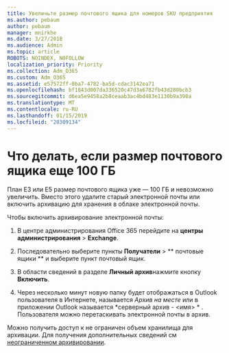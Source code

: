 ```yaml
---
title: Увеличьте размер почтового ящика для номеров SKU предприятия
ms.author: pebaum
author: pebaum
manager: mnirkhe
ms.date: 3/27/2018
ms.audience: Admin
ms.topic: article
ROBOTS: NOINDEX, NOFOLLOW
localization_priority: Priority
ms.collection: Adm_O365
ms.custom: Adm_O365
ms.assetid: e57572ff-0ba7-4782-ba5d-cdac3142ea71
ms.openlocfilehash: bf1843d007da336520c47d3a6782fb43d280bcb3
ms.sourcegitcommit: d6ea5e9458a2b8ceaab3ac4bd483e1130b9a398a
ms.translationtype: MT
ms.contentlocale: ru-RU
ms.lasthandoff: 01/15/2019
ms.locfileid: "28309134"
---
```

# <a name="what-to-do-if-your-mailbox-size-is-already-100gb"></a>Что делать, если размер почтового ящика еще 100 ГБ

План E3 или E5 размер почтового ящика уже — 100 ГБ и невозможно увеличить. Вместо этого удалите старый электронной почты или включить архивацию для хранения в облаке электронной почты. 
  
Чтобы включить архивирование электронной почты:
  
1. В центре администрирования Office 365 перейдите на **центры администрирования** \> **Exchange**. 
    
2. Последовательно выберите пункты **Получатели** \> ** почтовые ящики ** и выберите пункт почтовый ящик. 
    
3. В области сведений в разделе **Личный архив**нажмите кнопку **Включить**. 
    
4. Через несколько минут новую папку будет отображаться в Outlook пользователя в Интернете, называется *Архив на месте* или в приложении Outlook называется *серверный архив - \<имя\> * . Пользователя можно перетаскивать электронной почты в архив. 
    
Можно получить доступ к не ограничен объем хранилища для архивации. Для получения дополнительных сведений см [неограниченном архивировании](https://support.office.com/en-us/article/enable-unlimited-archiving-in-office-365-admin-help-e2a789f2-9962-4960-9fd4-a00aa063559e).
  


